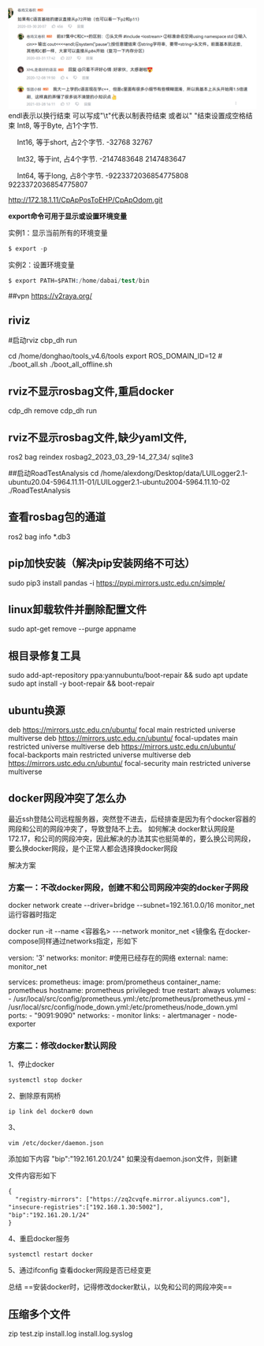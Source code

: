 ![](images/image.png.png)
endl表示以换行结束 可以写成"\t"代表以制表符结束 或者以" "结束设置成空格结束
Int8, 等于Byte, 占1个字节.

　   Int16, 等于short, 占2个字节. -32768 32767

　   Int32, 等于int, 占4个字节. -2147483648 2147483647

　   Int64, 等于long, 占8个字节. -9223372036854775808 9223372036854775807

http://172.18.1.11/CpApPosToEHP/CpApOdom.git

**export命令可用于显示或设置环境变量**

实例1：显示当前所有的环境变量
```s
$ export -p
```
实例2：设置环境变量
```s
$ export PATH=$PATH:/home/dabai/test/bin
```

##vpn
https://v2raya.org/

## riviz
\#启动rviz
cbp_dh run

cd /home/donghao/tools_v4.6/tools
export ROS_DOMAIN_ID=12
\# ./boot_all.sh
./boot_all_offline.sh


## rviz不显示rosbag文件,重启docker 
cdp_dh remove
cdp_dh run


## rviz不显示rosbag文件,缺少yaml文件,
ros2 bag reindex rosbag2_2023_03_29-14_27_34/ sqlite3  

##启动RoadTestAnalysis
cd /home/alexdong/Desktop/data/LUILogger2.1-ubuntu20.04-5964.11.11-01/LUILogger2.1-ubuntu2004-5964.11.10-02
./RoadTestAnalysis

## 查看rosbag包的通道
ros2 bag info  *.db3


## pip加快安装（解决pip安装网络不可达）
sudo pip3 install pandas -i https://pypi.mirrors.ustc.edu.cn/simple/


## linux卸载软件并删除配置文件
sudo apt-get remove  --purge  appname

## 根目录修复工具
sudo add-apt-repository ppa:yannubuntu/boot-repair && sudo apt update
sudo apt install -y boot-repair && boot-repair

## ubuntu换源
deb https://mirrors.ustc.edu.cn/ubuntu/ focal main restricted universe multiverse
deb https://mirrors.ustc.edu.cn/ubuntu/ focal-updates main restricted universe multiverse
deb https://mirrors.ustc.edu.cn/ubuntu/ focal-backports main restricted universe multiverse
deb https://mirrors.ustc.edu.cn/ubuntu/ focal-security main restricted universe multiverse

## docker网段冲突了怎么办

最近ssh登陆公司远程服务器，突然登不进去，后经排查是因为有个docker容器的网段和公司的网段冲突了，导致登陆不上去。
如何解决
docker默认网段是172.17，和公司的网段冲突，因此解决的办法其实也挺简单的，要么换公司网段，要么换docker网段，是个正常人都会选择换docker网段

解决方案
### 方案一：不改docker网段，创建不和公司网段冲突的docker子网段
docker network create --driver=bridge --subnet=192.161.0.0/16 monitor_net
运行容器时指定

docker run -it --name <容器名> ---network monitor_net  <镜像名
在docker-compose同样通过networks指定，形如下

version: '3'
networks:
   monitor:
   #使用已经存在的网络
     external:
       name: monitor_net  

services:
    prometheus:
        image: prom/prometheus
        container_name: prometheus
        hostname: prometheus
        privileged: true
        restart: always
        volumes:
            - /usr/local/src/config/prometheus.yml:/etc/prometheus/prometheus.yml
            - /usr/local/src/config/node_down.yml:/etc/prometheus/node_down.yml
        ports:
            - "9091:9090"
        networks:
            - monitor
        links:
            - alertmanager
            - node-exporter
### 方案二：修改docker默认网段
1、停止docker
```
systemctl stop docker
```
2、删除原有网桥
```
ip link del docker0 down
```
3、
```
vim /etc/docker/daemon.json
```
添加如下内容
"bip":"192.161.20.1/24"
如果没有daemon.json文件，则新建

文件内容形如下
```
{
  "registry-mirrors": ["https://zq2cvqfe.mirror.aliyuncs.com"],
"insecure-registries":["192.168.1.30:5002"],
"bip":"192.161.20.1/24"
}
```
4、重启docker服务
```
systemctl restart docker
```
5、通过ifconfig 查看docker网段是否已经变更

总结
==安装docker时，记得修改docker默认，以免和公司的网段冲突==
## 压缩多个文件
zip test.zip install.log install.log.syslog